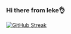 ### Hi there from leke👌

<!--
**Ademileke12/Ademileke12** is a ✨ _special_ ✨ repository because its `README.md` (this file) appears on your GitHub profile.

Here are some ideas to get you started:

- 🔭 I’m currently working on Alx software engineering course...
- 🌱 I’m currently learning C, python, JavaScript,and full stack web dev....
- 👯 I’m looking to collaborate on any project...
- 🤔 I’m looking for help with ...
- 💬 Ask me about c++ or c# or web design...
- 📫 How to reach me: ademilekeabudu@gmail.com ...
- 😄 Pronouns:Call me Leke or Coco ...
- ⚡ Fun fact: ...An anime freak 😅
-->
[![GitHub Streak](http://github-readme-streak-stats.herokuapp.com?user=Ademileke12&theme=dark)](https://git.io/streak-stats)

